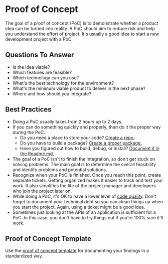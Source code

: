 # Proof of Concept

The goal of a proof of concept (PoC) is to demonstrate whether a product idea can be turned into reality.
A PoC should aim to reduce risk and help you understand the effort of project. 
It's usually a good idea to start a new development project with a PoC.

## Questions To Answer

* Is the idea viable?
* Which features are feasible?
* Which technology can you use?
* What's the best technology for the environment?
* What's the minimum viable product to deliver in the next phase?
* Where and how should you integrate?

## Best Practices

* Doing a PoC usually takes from 2 hours up to 2 days.
* If you can do something quickly and properly, then do it the proper way during the PoC.
  * Do you need a place to store your code? [Create a repo.](project-setup.md#git) 
  * Do you have to build a package? [Create a proper package.](packaging.md) 
  * Have you figured out how to build, debug, or install? [Document it in the Readme.md.](project-setup.md#readme)
* The goal of a PoC isn't to finish the integration, so don't get stuck on solving problems.
  The main goal is to determine the overall feasibility and identify problems and potential solutions. 
* Recognize when your PoC is finished. Once you reach this point, create separate tickets. Getting organized makes it easier to track and test your work. It also simplifies the life of the project manager and developers who join the project later on.
* While doing a PoC, it's OK to have a lower level of [code quality](coding-style.md).
  Don't forget to document your technical debt so you can clean things up when you start the project.
  Again, using a ticket might be a good idea.
* Sometimes just looking at the APIs of an application is sufficient for a PoC.
  In this case, you don't have to try things out if you're 100% sure it'll work.

## Proof of Concept Template

Use the [proof of concept template](poc-template.md) for documenting your findings in a standardized way.
